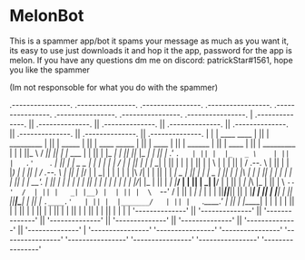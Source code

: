 # MelonBot
This is a spammer app/bot it spams your message as much as you want it, its easy to use just downloads it and hop it the app, password for the app is melon.
If you have any questions dm me on discord: patrickStar#1561, hope you like the spammer 

(Im not responsoble for what you do with the spammer)


 .----------------.  .----------------.  .----------------.  .-----------------. .----------------.  .----------------.  .----------------.  .----------------. 
| .--------------. || .--------------. || .--------------. || .--------------. || .--------------. || .--------------. || .--------------. || .--------------. |
| | ____    ____ | || |  _________   | || |   _____      | || | ____  _____  | || |     ____     | || |   ______     | || |     ____     | || |  _________   | |
| ||_   \  /   _|| || | |_   ___  |  | || |  |_   _|     | || ||_   \|_   _| | || |   .'    `.   | || |  |_   _ \    | || |   .'    `.   | || | |  _   _  |  | |
| |  |   \/   |  | || |   | |_  \_|  | || |    | |       | || |  |   \ | |   | || |  /  .--.  \  | || |    | |_) |   | || |  /  .--.  \  | || | |_/ | | \_|  | |
| |  | |\  /| |  | || |   |  _|  _   | || |    | |   _   | || |  | |\ \| |   | || |  | |    | |  | || |    |  __'.   | || |  | |    | |  | || |     | |      | |
| | _| |_\/_| |_ | || |  _| |___/ |  | || |   _| |__/ |  | || | _| |_\   |_  | || |  \  `--'  /  | || |   _| |__) |  | || |  \  `--'  /  | || |    _| |_     | |
| ||_____||_____|| || | |_________|  | || |  |________|  | || ||_____|\____| | || |   `.____.'   | || |  |_______/   | || |   `.____.'   | || |   |_____|    | |
| |              | || |              | || |              | || |              | || |              | || |              | || |              | || |              | |
| '--------------' || '--------------' || '--------------' || '--------------' || '--------------' || '--------------' || '--------------' || '--------------' |
 '----------------'  '----------------'  '----------------'  '----------------'  '----------------'  '----------------'  '----------------'  '----------------' 
